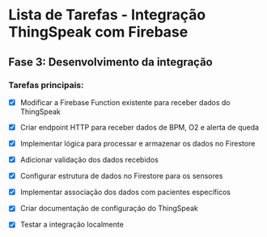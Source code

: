 # Lista de Tarefas - Integração ThingSpeak com Firebase

## Fase 3: Desenvolvimento da integração

### Tarefas principais:
- [x] Modificar a Firebase Function existente para receber dados do ThingSpeak
- [x] Criar endpoint HTTP para receber dados de BPM, O2 e alerta de queda
- [x] Implementar lógica para processar e armazenar os dados no Firestore
- [x] Adicionar validação dos dados recebidos
- [x] Configurar estrutura de dados no Firestore para os sensores
- [x] Implementar associação dos dados com pacientes específicos
- [x] Criar documentação de configuração do ThingSpeak
- [x] Testar a integração localmente

